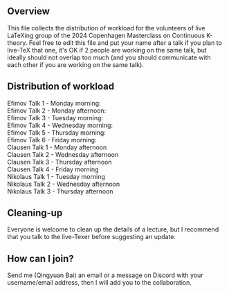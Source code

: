 ## Overview
This file collects the distribution of workload for the volunteers of live LaTeXing group of the 2024 Copenhagen Masterclass on Continuous K-theory. Feel free to edit this file and put your name after a talk if you plan to live-TeX that one, it's OK if 2 people are working on the same talk, but ideally should not overlap too much (and you should communicate with each other if you are working on the same talk).  
## Distribution of workload
Efimov Talk 1 - Monday morning:  
Efimov Talk 2 - Monday afternoon:  
Efimov Talk 3 - Tuesday morning:  
Efimov Talk 4 - Wednesday morning:  
Efimov Talk 5 - Thursday morning:  
Efimov Talk 6 - Friday morning:  
Clausen Talk 1 - Monday afternoon  
Clausen Talk 2 - Wednesday afternoon  
Clausen Talk 3 - Thursday afternoon  
Clausen Talk 4 - Friday morning  
Nikolaus Talk 1 - Tuesday morning  
Nikolaus Talk 2 - Wednesday afternoon  
Nikolaus Talk 3 - Thursday afternoon  
## Cleaning-up
Everyone is welcome to clean up the details of a lecture, but I recommend that you talk to the live-Texer before suggesting an update.
## How can I join?
Send me (Qingyuan Bai) an email or a message on Discord with your username/email address, then I will add you to the collaboration.
